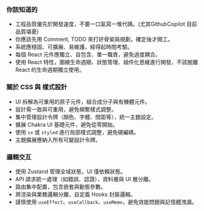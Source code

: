 ﻿### 你該知道的

- 工程品質優先於開發速度，不要一口氣寫一堆代碼。(尤其GithubCopilot 目前品質堪憂)
- 你應該先用 Comment, TODO 來打好骨架與規劃，確定後才開工。
- 系統應穩固、可擴展、易維護，經得起時間考驗。
- 每個 React 元件應獨立、自包含、單一職責，避免過度耦合。
- 使用 React 特性，圍繞生命週期、狀態管理、組件化思維進行開發，不該脫離 React 的生命週期獨立使用。

### 關於 CSS 與 樣式設計

- UI 拆解為可重用的原子元件，組合成分子與有機體元件。
- 設計需一致與可重用，避免頻繁樣式調整。
- 集中管理設計令牌（顏色、字體、間距等），統一主題設定。
- 擴展 Chakra UI 基礎元件，避免從零開始。
- 使用 `sx` 或 `styled` 進行局部樣式調整，避免硬編碼。
- 主題擴展應納入所有可變設計令牌。

### 邏輯交互

- 使用 Zustand 管理全域狀態，UI 僅依賴狀態。
- API 請求統一處理（如錯誤、認證），資料層與 UI 層分離。
- 路由集中配置，包含嵌套與動態參數。
- 將渲染與業務邏輯分離，自定義 Hooks 封裝邏輯。
- 謹慎使用 `useEffect`、`useCallback`、`useMemo`，避免效能問題與記憶體洩漏。
